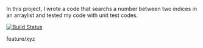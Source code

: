 In this project, I wrote a code that searchs a number between two indices in an arraylist and tested my code with unit test codes.

[![Build Status](https://travis-ci.org/emirturkmen/emir_turkmen_hw1.svg?branch=main)](https://travis-ci.org/emirturkmen/emir_turkmen_hw1)

feature/xyz